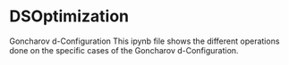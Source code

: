 # DSOptimization

Goncharov d-Configuration
This ipynb file shows the different operations done on the specific cases of the Goncharov d-Configuration.
